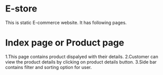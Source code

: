 # E-store
This is static E-commerce website.
It has following pages.

Index page or Product page
==========================
1.This page contains product dispalyed with their details.
2.Customer can view the product details by clicking on product details button.
3.Side bar contains filter and sorting option for user. 
